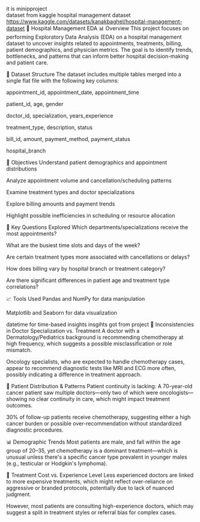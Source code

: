 it is   minipproject  
dataset from kaggle hospital management dataset 
https://www.kaggle.com/datasets/kanakbaghel/hospital-management-dataset
🏥 Hospital Management EDA
📊 Overview
This project focuses on performing Exploratory Data Analysis (EDA) on a hospital management dataset to uncover insights related to appointments, treatments, billing, patient demographics, and physician metrics. The goal is to identify trends, bottlenecks, and patterns that can inform better hospital decision-making and patient care.

📁 Dataset Structure
The dataset includes multiple tables merged into a single flat file with the following key columns:

appointment_id, appointment_date, appointment_time

patient_id, age, gender

doctor_id, specialization, years_experience

treatment_type, description, status

bill_id, amount, payment_method, payment_status

hospital_branch

🧪 Objectives
Understand patient demographics and appointment distributions

Analyze appointment volume and cancellation/scheduling patterns

Examine treatment types and doctor specializations

Explore billing amounts and payment trends

Highlight possible inefficiencies in scheduling or resource allocation

📌 Key Questions Explored
Which departments/specializations receive the most appointments?

What are the busiest time slots and days of the week?

Are certain treatment types more associated with cancellations or delays?

How does billing vary by hospital branch or treatment category?

Are there significant differences in patient age and treatment type correlations?

📈 Tools Used
Pandas and NumPy for data manipulation

Matplotlib and Seaborn for data visualization

datetime for time-based insights
insgihts  got from project
📌 Inconsistencies in Doctor Specialization vs. Treatment
A doctor with a Dermatology/Pediatrics background is recommending chemotherapy at high frequency, which suggests a possible misclassification or role mismatch.

Oncology specialists, who are expected to handle chemotherapy cases, appear to recommend diagnostic tests like MRI and ECG more often, possibly indicating a difference in treatment approach.

👥 Patient Distribution & Patterns
Patient continuity is lacking: A 70-year-old cancer patient saw multiple doctors—only two of which were oncologists—showing no clear continuity in care, which might impact treatment outcomes.

30% of follow-up patients receive chemotherapy, suggesting either a high cancer burden or possible over-recommendation without standardized diagnostic procedures.

📊 Demographic Trends
Most patients are male, and fall within the age group of 20–35, yet chemotherapy is a dominant treatment—which is unusual unless there's a specific cancer type prevalent in younger males (e.g., testicular or Hodgkin's lymphoma).

💸 Treatment Cost vs. Experience Level
Less experienced doctors are linked to more expensive treatments, which might reflect over-reliance on aggressive or branded protocols, potentially due to lack of nuanced judgment.

However, most patients are consulting high-experience doctors, which may suggest a split in treatment styles or referral bias for complex cases.
